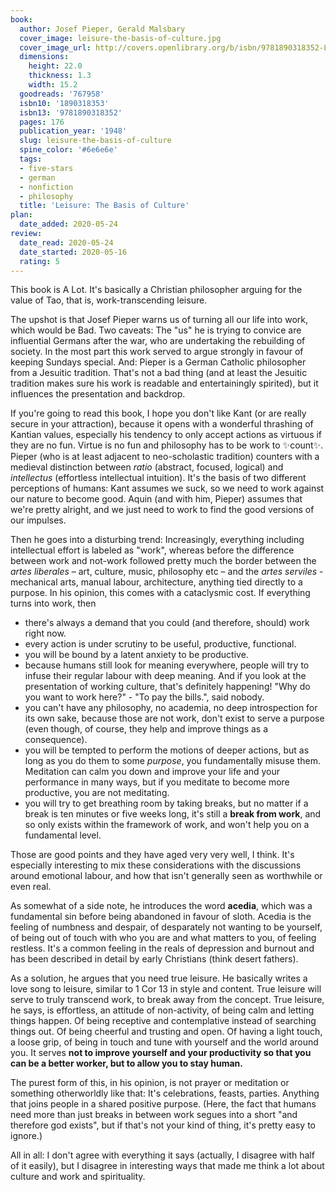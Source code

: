 ```yaml
---
book:
  author: Josef Pieper, Gerald Malsbary
  cover_image: leisure-the-basis-of-culture.jpg
  cover_image_url: http://covers.openlibrary.org/b/isbn/9781890318352-L.jpg
  dimensions:
    height: 22.0
    thickness: 1.3
    width: 15.2
  goodreads: '767958'
  isbn10: '1890318353'
  isbn13: '9781890318352'
  pages: 176
  publication_year: '1948'
  slug: leisure-the-basis-of-culture
  spine_color: '#6e6e6e'
  tags:
  - five-stars
  - german
  - nonfiction
  - philosophy
  title: 'Leisure: The Basis of Culture'
plan:
  date_added: 2020-05-24
review:
  date_read: 2020-05-24
  date_started: 2020-05-16
  rating: 5
---
```


This book is A Lot. It's basically a Christian philosopher arguing for the value of Tao, that is, work-transcending
leisure.

The upshot is that Josef Pieper warns us of turning all our life into work, which would be Bad. Two caveats: The "us" he
is trying to convice are influential Germans after the war, who are undertaking the rebuilding of society. In the most part
this work served to argue strongly in favour of keeping Sundays special. And: Pieper is a German Catholic philosopher
from a Jesuitic tradition. That's not a bad thing (and at least the Jesuitic tradition makes sure his work is readable
and entertainingly spirited), but it influences the presentation and backdrop.

If you're going to read this book, I hope you don't like Kant (or are really secure in your attraction), because it
opens with a wonderful thrashing of Kantian values, especially his tendency to only accept actions as virtuous if they
are no fun. Virtue is no fun and philosophy has to be work to ✨count✨. Pieper (who is at least adjacent to
neo-scholastic tradition) counters with a medieval distinction between *ratio* (abstract, focused, logical) and
*intellectus* (effortless intellectual intuition). It's the basis of two different perceptions of humans: Kant assumes
we suck, so we need to work against our nature to become good. Aquin (and with him, Pieper) assumes that we're pretty
alright, and we just need to work to find the good versions of our impulses.

Then he goes into a disturbing trend: Increasingly, everything including intellectual effort is labeled as "work",
whereas before the difference between work and not-work followed pretty much the border between the *artes liberales* –
art, culture, music, philosophy etc – and the *artes serviles* - mechanical arts, manual labour, architecture, anything
tied directly to a purpose. In his opinion, this comes with a cataclysmic cost. If everything turns into work, then

- there's always a demand that you could (and therefore, should) work right now.
- every action is under scrutiny to be useful, productive, functional.
- you will be bound by a latent anxiety to be productive.
- because humans still look for meaning everywhere, people will try to infuse their regular labour with deep meaning.
  And if you look at the presentation of working culture, that's definitely happening! "Why do you want to work here?" -
  "To pay the bills.", said nobody.
- you can't have any philosophy, no academia, no deep introspection for its own sake, because those are not work, don't
  exist to serve a purpose (even though, of course, they help and improve things as a consequence).
- you will be tempted to perform the motions of deeper actions, but as long as you do them to some *purpose*, you
  fundamentally misuse them. Meditation can calm you down and improve your life and your performance in many ways, but
  if you meditate to become more productive, you are not meditating.
- you will try to get breathing room by taking breaks, but no matter if a break is ten minutes or five weeks long, it's
  still a **break from work**, and so only exists within the framework of work, and won't help you on a fundamental
  level.

Those are good points and they have aged very very well, I think. It's especially interesting to mix these
considerations with the discussions around emotional labour, and how that isn't generally seen as worthwhile or even
real.

As somewhat of a side note, he introduces the word **acedia**, which was a fundamental sin before being abandoned in
favour of sloth. Acedia is the feeling of numbness and despair, of desparately not wanting to be yourself, of being out
of touch with who you are and what matters to you, of feeling restless. It's a common feeling in the reals of depression
and burnout and has been described in detail by early Christians (think desert fathers).

As a solution, he argues that you need true leisure. He basically writes a love song to leisure, similar to 1 Cor 13 in
style and content. True leisure will serve to truly transcend work, to break away from the concept. True leisure, he
says, is effortless, an attitude of non-activity, of being calm and letting things happen. Of being receptive and
contemplative instead of searching things out. Of being cheerful and trusting and open. Of having a light touch, a loose
grip, of being in touch and tune with yourself and the world around you. It serves **not to improve yourself and your
productivity so that you can be a better worker, but to allow you to stay human.**

The purest form of this, in his opinion, is not prayer or meditation or something otherworldly like that: It's
celebrations, feasts, parties. Anything that joins people in a shared positive purpose.
(Here, the fact that humans need more than just breaks in between work segues into a short "and therefore god
exists", but if that's not your kind of thing, it's pretty easy to ignore.)

All in all: I don't agree with everything it says (actually, I disagree with half of it easily), but I disagree
in interesting ways that made me think a lot about culture and work and spirituality.
